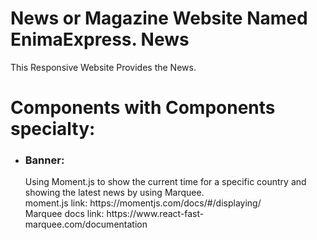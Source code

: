 # News or Magazine Website Named EnimaExpress. News

This Responsive Website Provides the News.<br>
<h1>Components with Components specialty:</h1>

- <h3>Banner: </h3> Using Moment.js to show the current time for a specific country and showing the latest news by using Marquee.<br>moment.js link: https://momentjs.com/docs/#/displaying/ <br> Marquee docs link: https://www.react-fast-marquee.com/documentation


